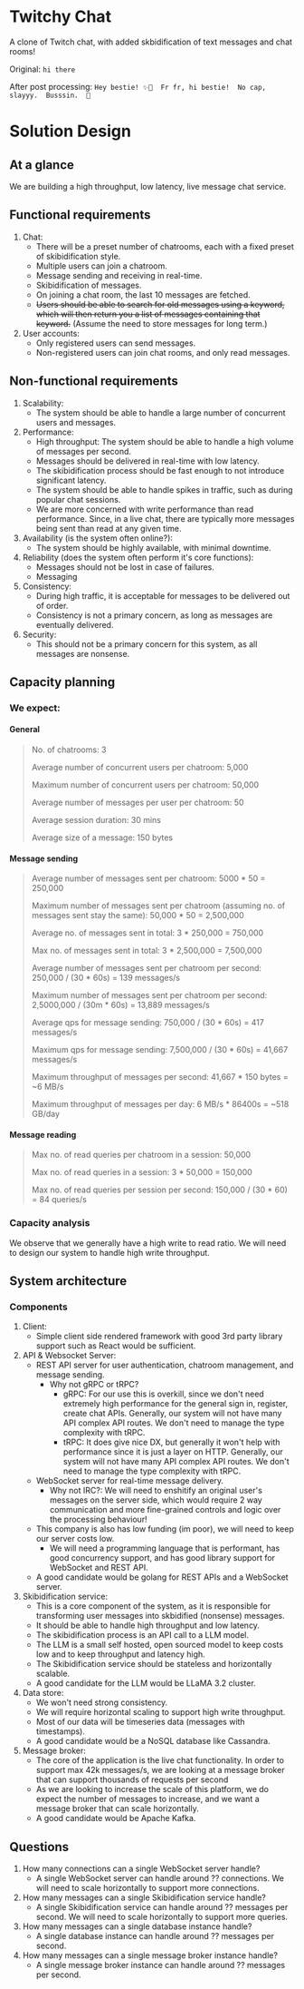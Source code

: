 # Twitchy Chat

A clone of Twitch chat, with added skbidification of text messages and chat rooms!

Original: `hi there`

After post processing: `Hey bestie! ✨💅  Fr fr, hi bestie!  No cap, slayyy.  Busssin.  🤪`

# Solution Design

## At a glance
We are building a high throughput, low latency, live message chat service.

## Functional requirements
1. Chat:
   * There will be a preset number of chatrooms, each with a fixed preset of skibidification style.
   * Multiple users can join a chatroom.
   * Message sending and receiving in real-time.
   * Skibidification of messages.
   * On joining a chat room, the last 10 messages are fetched.
   * ~~Users should be able to search for old messages using a keyword, which will then return you a list of messages containing that keyword.~~ (Assume the need to store messages for long term.)
2. User accounts:
   * Only registered users can send messages.
   * Non-registered users can join chat rooms, and only read messages.

## Non-functional requirements
1. Scalability:
   * The system should be able to handle a large number of concurrent users and messages.
2. Performance:
    * High throughput: The system should be able to handle a high volume of messages per second.
    * Messages should be delivered in real-time with low latency.
    * The skibidification process should be fast enough to not introduce significant latency.
    * The system should be able to handle spikes in traffic, such as during popular chat sessions.
    * We are more concerned with write performance than read performance. Since, in a live chat, there are typically more messages being sent than read at any given time.
3. Availability (is the system often online?):
   * The system should be highly available, with minimal downtime.
4. Reliability (does the system often perform it's core functions):
   * Messages should not be lost in case of failures.
   * Messaging
5. Consistency:
   * During high traffic, it is acceptable for messages to be delivered out of order.
   * Consistency is not a primary concern, as long as messages are eventually delivered.
6. Security:
   * This should not be a primary concern for this system, as all messages are nonsense.

## Capacity planning
### We expect:

#### General

> No. of chatrooms: 3
> 
> Average number of concurrent users per chatroom: 5,000
> 
> Maximum number of concurrent users per chatroom: 50,000
> 
> Average number of messages per user per chatroom: 50
>
> Average session duration: 30 mins
> 
> Average size of a message: 150 bytes

#### Message sending
> Average number of messages sent per chatroom: 5000 * 50 = 250,000
> 
> Maximum number of messages sent per chatroom (assuming no. of messages sent stay the same): 50,000 * 50 = 2,500,000
> 
> Average no. of messages sent in total: 3 * 250,000 = 750,000
> 
> Max no. of messages sent in total: 3 * 2,500,000 = 7,500,000
> 
> Average number of messages sent per chatroom per second: 250,000 / (30 * 60s) = 139 messages/s
> 
> Maximum number of messages sent per chatroom per second:  2,5000,000 / (30m * 60s) = 13,889 messages/s
>
> Average qps for message sending: 750,000 / (30 * 60s) = 417 messages/s
> 
> Maximum qps for message sending: 7,500,000 / (30 * 60s) = 41,667 messages/s
> 
> Maximum throughput of messages per second: 41,667 * 150 bytes = ~6 MB/s
> 
> Maximum throughput of messages per day: 6 MB/s * 86400s = ~518 GB/day

#### Message reading
> Max no. of read queries per chatroom in a session: 50,000
> 
> Max no. of read queries in a session: 3 * 50,000 = 150,000
> 
> Max no. of read queries per session per second: 150,000 / (30 * 60) = 84 queries/s


### Capacity analysis
We observe that we generally have a high write to read ratio. We will need to design our system to handle high write throughput.

## System architecture
### Components
1. Client:
   * Simple client side rendered framework with good 3rd party library support such as React would be sufficient.
2. API & Websocket Server:
    * REST API server for user authentication, chatroom management, and message sending.
      * Why not gRPC or tRPC?
        * gRPC: For our use this is overkill, since we don't need extremely high performance for the general sign in, register, create chat APIs. Generally, our system will not have many API complex API routes. We don't need to manage the type complexity with tRPC.
        * tRPC: It does give nice DX, but generally it won't help with performance since it is just a layer on HTTP. Generally, our system will not have many API complex API routes. We don't need to manage the type complexity with tRPC.
    * WebSocket server for real-time message delivery.
      * Why not IRC?: We will need to enshitify an original user's messages on the server side, which would require 2 way communication and more fine-grained controls and logic over the processing behaviour!
    * This company is also has low funding (im poor), we will need to keep our server costs low.
      * We will need a programming language that is performant, has good concurrency support, and has good library support for WebSocket and REST API.
    * A good candidate would be golang for REST APIs and a WebSocket server.
3. Skibidification service:
   * This is a core component of the system, as it is responsible for transforming user messages into skbidified (nonsense) messages.
   * It should be able to handle high throughput and low latency.
   * The skibidification process is an API call to a LLM model.
   * The LLM is a small self hosted, open sourced model to keep costs low and to keep throughput and latency high.
   * The Skibidification service should be stateless and horizontally scalable.
   * A good candidate for the LLM would be LLaMA 3.2 cluster.
4. Data store:
   * We won't need strong consistency.
   * We will require horizontal scaling to support high write throughput.
   * Most of our data will be timeseries data (messages with timestamps).
   * A good candidate would be a NoSQL database like Cassandra.
5. Message broker:
   * The core of the application is the live chat functionality. In order to support max 42k messages/s, we are looking at a message broker that can support thousands of requests per second
   * As we are looking to increase the scale of this platform, we do expect the number of messages to increase, and we want a message broker that can scale horizontally.
   * A good candidate would be Apache Kafka.


## Questions
1. How many connections can a single WebSocket server handle?
   * A single WebSocket server can handle around ?? connections. We will need to scale horizontally to support more connections.
2. How many messages can a single Skibidification service handle?
    * A single Skibidification service can handle around ?? messages per second. We will need to scale horizontally to support more queries.
3. How many messages can a single database instance handle?
    * A single database instance can handle around ?? messages per second.
4. How many messages can a single message broker instance handle?
    * A single message broker instance can handle around ?? messages per second.
